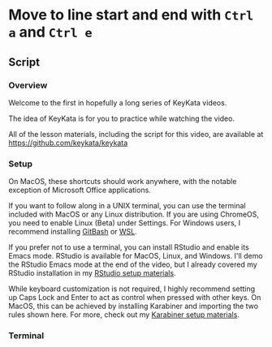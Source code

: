 # Move to line start and end with `Ctrl a` and `Ctrl e`

## Script

### Overview

Welcome to the first in hopefully a long series of KeyKata videos.

The idea of KeyKata is for you to practice while watching the video.

All of the lesson materials, including the script for this video, are available
at https://github.com/keykata/keykata

### Setup

On MacOS, these shortcuts should work anywhere, with the notable exception of
Microsoft Office applications.

If you want to follow along in a UNIX terminal, you can use the terminal
included with MacOS or any Linux distribution. If you are using ChromeOS, you
need to enable Linux (Beta) under Settings. For Windows users, I recommend
installing [GitBash](https://gitforwindows.org/) or
[WSL](https://docs.microsoft.com/en-us/windows/wsl/install-win10).

If you prefer not to use a terminal, you can install RStudio and enable its
Emacs mode. RStudio is available for MacOS, Linux, and Windows. I'll demo the
RStudio Emacs mode at the end of the video, but I already covered my RStudio
installation in my [RStudio setup materials](setup/00_rstudio-setup.md).

While keyboard customization is not required, I highly recommend setting up
Caps Lock and Enter to act as control when pressed with other keys. On MacOS,
this can be achieved by installing Karabiner and importing the two rules shown
here. For more, check out my [Karabiner setup
materials](setup/01_karabiner-setup.md).

### Terminal

